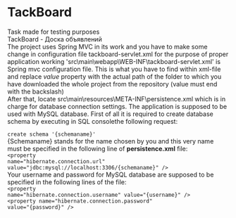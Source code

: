 # TackBoard
Task made for testing purposes<br>
TackBoard - Доска объявлений<br>
The project uses Spring MVC in its work and you have to make some change in configuration file tackboard-servlet.xml for the purpose of proper application working
'src\main\webapp\WEB-INF\tackboard-servlet.xml' is Spring mvc configuration file.
<bean id="projectPath" class="java.lang.String">
        <constructor-arg value="D:\Java projects\Tackboard\"/>
    </bean>
This is what you have to find within xml-file and replace <i>value</i> property with the actual path of the folder to which you have downloaded the whole project from the repository 
(value must end with the backslash)<br>
After that, locate src\main\resources\META-INF\persistence.xml which is in charge for database connection settings.
The application is supposed to be used with MySQL database. First of all it is required to create database schema by executing in SQL consolethe following request:<br>
<code> create schema '{schemaname}'</code><br>
{Schemaname} stands for the name chosen by you and this very name must be specified in the following line of <b>persistence.xml</b> file:<br>
<code>&#60;property name="hibernate.connection.url" value="jdbc:mysql://localhost:3306/{schemaname}" /></code><br>
Your username and password for MySQL database are supposed to be specified in the following lines of the file:<br>
<code>&#60;property name="hibernate.connection.username" value="{username}" /></code><br>
<code>&#60;property name="hibernate.connection.password" value="{password}" /></code><br>
